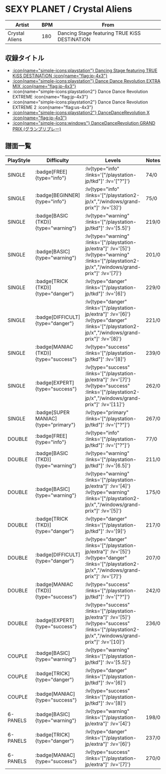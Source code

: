 # SEXY PLANET / Crystal Aliens

|Artist|BPM|From|
|------|---|----|
|Crystal Aliens|180|Dancing Stage featuring TRUE KiSS DESTiNATiON|

## 収録タイトル

- [ :icon{name="simple-icons:playstation"} Dancing Stage featuring TRUE KiSS DESTiNATiON :icon{name="flag:jp-4x3"} ](/playstation-jp/tkd)
- [ :icon{name="simple-icons:playstation"} Dance Dance Revolution EXTRA MIX :icon{name="flag:jp-4x3"} ](/playstation-jp/extra)
- :icon{name="simple-icons:playstation2"} Dance Dance Revolution EXTREME :icon{name="flag:jp-4x3"}
- :icon{name="simple-icons:playstation2"} Dance Dance Revolution EXTREME 2 :icon{name="flag:us-4x3"}
- [ :icon{name="simple-icons:playstation2"} DanceDanceRevolution X :icon{name="flag:jp-4x3"} ](/playstation2-jp/x)
- [ :icon{name="simple-icons:windows"} DanceDanceRevolution GRAND PRIX (グランプリプレー)](/windows/grand-prix)

## 譜面一覧

|PlayStyle|Difficulty|Levels|Notes|Movie|
|---------|----------|------|-----|-----|
|SINGLE| :badge[FREE]{type="info"} | :lv{type="info" :links='["/playstation-jp/tkd"]' :lv='["?"]'} |74/0||
|SINGLE| :badge[BEGINNER]{type="info"} | :lv{type="info" :links='["/playstation2-jp/x","/windows/grand-prix"]' :lv='[3]'} |75/0||
|SINGLE| :badge[BASIC (TKD)]{type="warning"} | :lv{type="warning" :links='["/playstation-jp/tkd"]' :lv='[5.5]'} |219/0||
|SINGLE| :badge[BASIC]{type="warning"} | :lv{type="warning" :links='["/playstation-jp/extra"]' :lv='[5]'}  :lv{type="warning" :links='["/playstation2-jp/x","/windows/grand-prix"]' :lv='[7]'} |201/0||
|SINGLE| :badge[TRICK (TKD)]{type="danger"} | :lv{type="danger" :links='["/playstation-jp/tkd"]' :lv='[6]'} |229/0||
|SINGLE| :badge[DIFFICULT]{type="danger"} | :lv{type="danger" :links='["/playstation-jp/extra"]' :lv='[6]'}  :lv{type="danger" :links='["/playstation2-jp/x","/windows/grand-prix"]' :lv='[8]'} |221/0||
|SINGLE| :badge[MANIAC (TKD)]{type="success"} | :lv{type="success" :links='["/playstation-jp/tkd"]' :lv='[8]'} |239/0||
|SINGLE| :badge[EXPERT]{type="success"} | :lv{type="success" :links='["/playstation-jp/extra"]' :lv='[7]'}  :lv{type="success" :links='["/playstation2-jp/x","/windows/grand-prix"]' :lv='[11]'} |262/0||
|SINGLE| :badge[SUPER MANIAC]{type="primary"} | :lv{type="primary" :links='["/playstation-jp/tkd"]' :lv='["?"]'} |267/0||
|DOUBLE| :badge[FREE]{type="info"} | :lv{type="info" :links='["/playstation-jp/tkd"]' :lv='["?"]'} |77/0||
|DOUBLE| :badge[BASIC (TKD)]{type="warning"} | :lv{type="warning" :links='["/playstation-jp/tkd"]' :lv='[6.5]'} |211/0||
|DOUBLE| :badge[BASIC]{type="warning"} | :lv{type="warning" :links='["/playstation-jp/extra"]' :lv='[4]'}  :lv{type="warning" :links='["/playstation2-jp/x","/windows/grand-prix"]' :lv='[5]'} |175/0||
|DOUBLE| :badge[TRICK (TKD)]{type="danger"} | :lv{type="danger" :links='["/playstation-jp/tkd"]' :lv='[9]'} |217/0||
|DOUBLE| :badge[DIFFICULT]{type="danger"} | :lv{type="danger" :links='["/playstation-jp/extra"]' :lv='[5]'}  :lv{type="danger" :links='["/playstation2-jp/x","/windows/grand-prix"]' :lv='[7]'} |207/0||
|DOUBLE| :badge[MANIAC (TKD)]{type="success"} | :lv{type="success" :links='["/playstation-jp/tkd"]' :lv='["?"]'} |242/0||
|DOUBLE| :badge[EXPERT]{type="success"} | :lv{type="success" :links='["/playstation-jp/extra"]' :lv='[5]'}  :lv{type="success" :links='["/playstation2-jp/x","/windows/grand-prix"]' :lv='[10]'} |236/0||
|COUPLE| :badge[BASIC]{type="warning"} | :lv{type="warning" :links='["/playstation-jp/tkd"]' :lv='[5.5]'} |||
|COUPLE| :badge[TRICK]{type="danger"} | :lv{type="danger" :links='["/playstation-jp/tkd"]' :lv='[6]'} |||
|COUPLE| :badge[MANIAC]{type="success"} | :lv{type="success" :links='["/playstation-jp/tkd"]' :lv='[8]'} |||
|6-PANELS| :badge[BASIC]{type="warning"} | :lv{type="warning" :links='["/playstation-jp/extra"]' :lv='[4]'} |198/0||
|6-PANELS| :badge[TRICK]{type="danger"} | :lv{type="danger" :links='["/playstation-jp/extra"]' :lv='[6]'} |237/0||
|6-PANELS| :badge[MANIAC]{type="success"} | :lv{type="success" :links='["/playstation-jp/extra"]' :lv='[7]'} |270/0||

